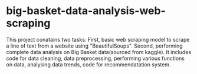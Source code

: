 # big-basket-data-analysis-web-scraping
This project conatains two tasks:
First, basic web scraping model to scrape a line of text from a website using "BeautifulSoups".
Second, performing complete data analysis on Big Basket data(sourced from kaggle). It includes code for data cleaning, data preprocessing, performing various functions on data, analysing data trends, code for recommendatation system. 
